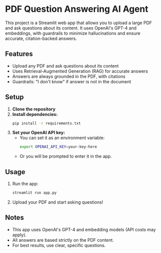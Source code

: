 # PDF Question Answering AI Agent

This project is a Streamlit web app that allows you to upload a large PDF and ask questions about its content. It uses OpenAI's GPT-4 and embeddings, with guardrails to minimize hallucinations and ensure accurate, citation-backed answers.

## Features
- Upload any PDF and ask questions about its content
- Uses Retrieval-Augmented Generation (RAG) for accurate answers
- Answers are always grounded in the PDF, with citations
- Guardrails: "I don't know" if answer is not in the document

## Setup

1. **Clone the repository**
2. **Install dependencies:**
   ```bash
   pip install -r requirements.txt
   ```
3. **Set your OpenAI API key:**
   - You can set it as an environment variable:
     ```bash
     export OPENAI_API_KEY=your-key-here
     ```
   - Or you will be prompted to enter it in the app.

## Usage

1. Run the app:
   ```bash
   streamlit run app.py
   ```
2. Upload your PDF and start asking questions!

## Notes
- This app uses OpenAI's GPT-4 and embedding models (API costs may apply).
- All answers are based strictly on the PDF content.
- For best results, use clear, specific questions. 
